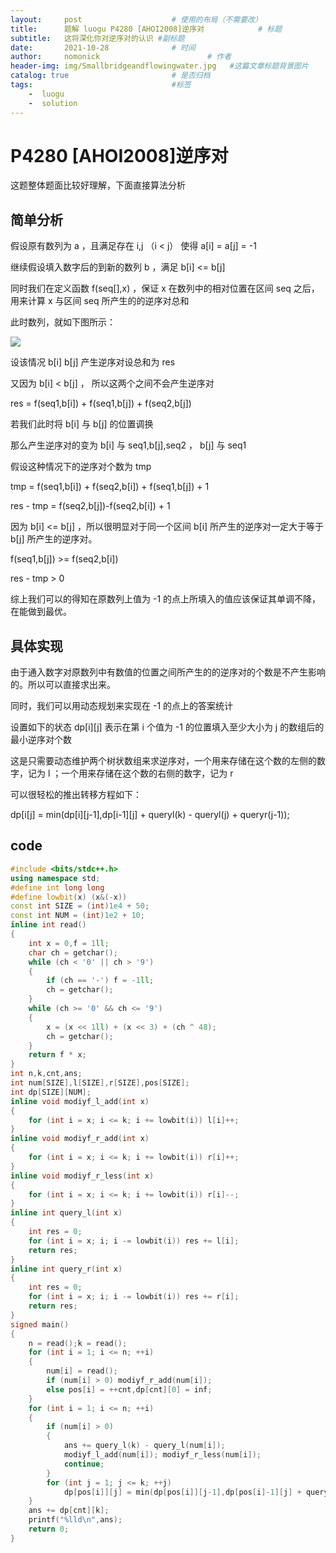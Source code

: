 ```yaml
---
layout:     post                    # 使用的布局（不需要改）
title:      题解 luogu P4280 [AHOI2008]逆序对            # 标题 
subtitle:   这将深化你对逆序对的认识 #副标题
date:       2021-10-28              # 时间
author:     nomonick                        # 作者
header-img: img/Smallbridgeandflowingwater.jpg   #这篇文章标题背景图片
catalog: true                       # 是否归档
tags:                               #标签
    -  luogu
    -  solution
---
```


# P4280 [AHOI2008]逆序对

这题整体题面比较好理解，下面直接算法分析

## 简单分析

假设原有数列为 a ，且满足存在 i,j （i < j） 使得 a[i] = a[j] = -1 

继续假设填入数字后的到新的数列 b ，满足 b[i] <= b[j]

同时我们在定义函数 f(seq[],x) ，保证 x 在数列中的相对位置在区间 seq 之后，用来计算 x 与区间 seq 所产生的的逆序对总和

此时数列，就如下图所示：

![](https://pic.imgdb.cn/item/617a7f172ab3f51d91fcafea.png)

设该情况 b[i] b[j] 产生逆序对设总和为 res

又因为 b[i] < b[j] ， 所以这两个之间不会产生逆序对

res = f(seq1,b[i]) + f(seq1,b[j]) + f(seq2,b[j])

若我们此时将 b[i] 与 b[j] 的位置调换

那么产生逆序对的变为 b[i] 与 seq1,b[j],seq2 ， b[j] 与 seq1 

假设这种情况下的逆序对个数为 tmp

tmp = f(seq1,b[i]) + f(seq2,b[i]) + f(seq1,b[j]) + 1

res - tmp = f(seq2,b[j])-f(seq2,b[i]) + 1


因为  b[i] <= b[j] ，所以很明显对于同一个区间 b[i] 所产生的逆序对一定大于等于 b[j] 所产生的逆序对。

f(seq1,b[j]) >= f(seq2,b[i])

res - tmp > 0

综上我们可以的得知在原数列上值为 -1 的点上所填入的值应该保证其单调不降，在能做到最优。

## 具体实现

由于通入数字对原数列中有数值的位置之间所产生的的逆序对的个数是不产生影响的。所以可以直接求出来。

同时，我们可以用动态规划来实现在 -1 的点上的答案统计

设置如下的状态 dp[i][j] 表示在第 i 个值为 -1 的位置填入至少大小为 j 的数组后的最小逆序对个数

这是只需要动态维护两个树状数组来求逆序对，一个用来存储在这个数的左侧的数字，记为 l ；一个用来存储在这个数的右侧的数字，记为 r

可以很轻松的推出转移方程如下：

dp[i[j] = min(dp[i][j-1],dp[i-1][j] + queryl(k) - queryl(j) + queryr(j-1));



## code

```cpp
#include <bits/stdc++.h>
using namespace std;
#define int long long
#define lowbit(x) (x&(-x))
const int SIZE = (int)1e4 + 50;
const int NUM = (int)1e2 + 10;
inline int read()
{
	int x = 0,f = 1ll;
	char ch = getchar();
	while (ch < '0' || ch > '9')
	{
		if (ch == '-') f = -1ll;
		ch = getchar();
	}
	while (ch >= '0' && ch <= '9')
	{
		x = (x << 1ll) + (x << 3) + (ch ^ 48);
		ch = getchar();
	}
	return f * x;
}
int n,k,cnt,ans;
int num[SIZE],l[SIZE],r[SIZE],pos[SIZE];
int dp[SIZE][NUM];
inline void modiyf_l_add(int x)
{
	for (int i = x; i <= k; i += lowbit(i)) l[i]++;
}
inline void modiyf_r_add(int x)
{
	for (int i = x; i <= k; i += lowbit(i)) r[i]++;
}
inline void modiyf_r_less(int x)
{
	for (int i = x; i <= k; i += lowbit(i)) r[i]--;
}
inline int query_l(int x)
{
	int res = 0;
	for (int i = x; i; i -= lowbit(i)) res += l[i];
	return res;
}
inline int query_r(int x)
{
	int res = 0;
	for (int i = x; i; i -= lowbit(i)) res += r[i];
	return res;
}
signed main()
{
	n = read();k = read();
	for (int i = 1; i <= n; ++i)
	{
		num[i] = read();
		if (num[i] > 0) modiyf_r_add(num[i]);
		else pos[i] = ++cnt,dp[cnt][0] = inf;
	}
	for (int i = 1; i <= n; ++i)
	{
		if (num[i] > 0)
		{
			ans += query_l(k) - query_l(num[i]);
			modiyf_l_add(num[i]); modiyf_r_less(num[i]);
			continue;
		}
		for (int j = 1; j <= k; ++j)
			dp[pos[i]][j] = min(dp[pos[i]][j-1],dp[pos[i]-1][j] + query_l(k) - query_l(j) + query_r(j-1));
	}
	ans += dp[cnt][k];
	printf("%lld\n",ans);
	return 0;
}

```

